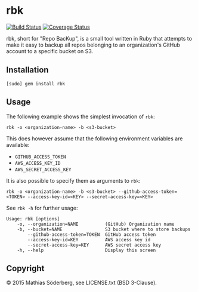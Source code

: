 # rbk

[![Build Status](https://travis-ci.org/mthssdrbrg/rbk.svg?branch=master)](https://travis-ci.org/mthssdrbrg/rbk)
[![Coverage Status](https://coveralls.io/repos/mthssdrbrg/rbk/badge.svg?branch=master)](https://coveralls.io/r/mthssdrbrg/rbk?branch=master)

rbk, short for "Repo BacKup", is a small tool written in Ruby that attempts to
make it easy to backup all repos belonging to an organization's GitHub
account to a specific bucket on S3.

## Installation

```
[sudo] gem install rbk
```

## Usage

The following example shows the simplest invocation of `rbk`:

```
rbk -o <organization-name> -b <s3-bucket>
```

This does however assume that the following environment variables are available:

- `GITHUB_ACCESS_TOKEN`
- `AWS_ACCESS_KEY_ID`
- `AWS_SECRET_ACCESS_KEY`

It is also possible to specify them as arguments to `rbk`:

```
rbk -o <organization-name> -b <s3-bucket> --github-access-token=<TOKEN> --access-key-id=<KEY> --secret-access-key=<KEY>
```

See `rbk -h` for further usage:

```
Usage: rbk [options]
    -o, --organization=NAME          (GitHub) Organization name
    -b, --bucket=NAME                S3 bucket where to store backups
        --github-access-token=TOKEN  GitHub access token
        --access-key-id=KEY          AWS access key id
        --secret-access-key=KEY      AWS secret access key
    -h, --help                       Display this screen
```

## Copyright

© 2015 Mathias Söderberg, see LICENSE.txt (BSD 3-Clause).
